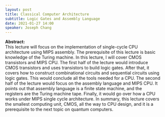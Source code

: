 ```yaml
---
layout: post
title: Classical Computer Architecture
subtitle: Logic Gates and Assembly Language
date: 2021-01-27 14:00
speaker: Joseph Chang
---
```


**Abstract:**<br>
This lecture will focus on the implementation of single-cycle CPU architecture using MIPS assembly. The prerequisite of this lecture is basic knowledge of the Turing machine. In this lecture, I will cover CMOS transistors and MIPS CPU. The first half of the lecture would introduce CMOS transistors and uses transistors to build logic gates. After that, it covers how to construct combinational circuits and sequential circuits using logic gates. This would conclude all the tools needed for a CPU. The second half of the lecture would focus on the assembly language and MIPS CPU. It points out that assembly language is a finite state machine, and the registers are the Turing machine tape. Finally, it would go over how a CPU works under MIPS single cycle architecture. In summary, this lecture covers the smallest computing unit, CMOS, all the way to CPU design, and it is a prerequisite to the next topic on quantum computers.

 